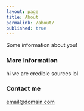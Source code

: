 ```yaml
---
layout: page
title: About
permalink: /about/
published: true
---
```


Some information about you!

### More Information

hi we are credible sources lol

### Contact me

[email@domain.com](mailto:email@domain.com)

